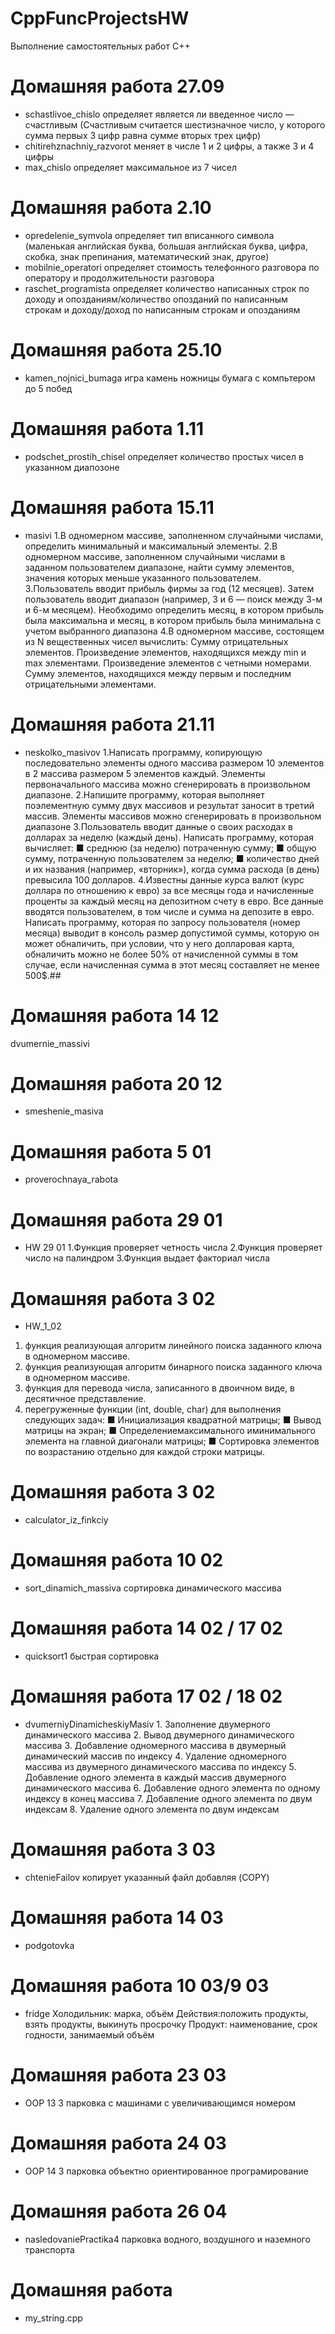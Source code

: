 # CppFuncProjectsHW
Выполнение самостоятельных работ C++

# Домашняя работа 27.09
- schastlivoe_chislo определяет является ли введенное число — счастливым (Счастливым считается шестизначное число, у которого сумма первых 3 цифр равна сумме вторых трех цифр)
- chitirehznachniy_razvorot меняет в числе 1 и 2 цифры, а также 3 и 4 цифры
- max_chislo определяет максимальное из 7 чисел
# Домашняя работа 2.10
- opredelenie_symvola определяет тип вписанного символа (маленькая английская буква, большая английская буква, цифра, скобка, знак препинания, математический знак, другое)
- mobilnie_operatori определяет стоимость телефонного разговора по оператору и продолжительности разговора
- raschet_programista определяет количество написанных строк по доходу и опозданиям/количество опозданий по написанным строкам и доходу/доход по написанным строкам и опозданиям
# Домашняя работа 25.10
- kamen_nojnici_bumaga игра камень ножницы бумага с компьтером до 5 побед
# Домашняя работа 1.11
- podschet_prostih_chisel определяет количество простых чисел в указанном диапозоне
# Домашняя работа 15.11
- masivi
  1.В одномерном массиве, заполненном случайными числами, определить минимальный и максимальный элементы.
  2.В одномерном массиве, заполненном случайными числами в заданном пользователем диапазоне, найти сумму элементов, значения которых меньше указанного пользователем.
  3.Пользователь вводит прибыль фирмы за год (12 месяцев). Затем пользователь вводит диапазон (например, 3 и 6 — поиск между 3-м и 6-м месяцем). Необходимо определить месяц, в котором прибыль была максимальна и месяц, в котором прибыль была минимальна с учетом выбранного диапазона
  4.В одномерном массиве, состоящем из N вещественных чисел вычислить: Сумму отрицательных элементов. Произведение элементов, находящихся между min и max элементами. Произведение элементов с четными номерами. Сумму элементов, находящихся между первым и последним отрицательными элементами.
# Домашняя работа 21.11
- neskolko_masivov
  1.Написать программу, копирующую последовательно элементы одного массива размером 10 элементов в 2 массива размером 5 элементов каждый. Элементы первоначального массива можно сгенерировать в произвольном диапазоне.
  2.Напишите программу, которая выполняет поэлементную сумму двух массивов и результат заносит в третий массив. Элементы массивов можно сгенерировать в произвольном диапазоне
  3.Пользователь вводит данные о своих расходах в долларах за неделю (каждый день). Написать программу, которая вычисляет:
    ■ среднюю (за неделю) потраченную сумму;
    ■ общую сумму, потраченную пользователем за неделю;
    ■ количество дней и их названия (например, «вторник»), когда сумма расхода (в день) превысила 100 долларов.
  4.Известны данные курса валют (курс доллара по отношению к евро) за все месяцы года и начисленные проценты за каждый месяц на депозитном счету в евро. Все данные вводятся пользователем, в том числе и сумма на депозите в евро. Написать программу, которая по запросу пользователя (номер месяца) выводит в консоль размер допустимой суммы, которую он может обналичить, при условии, что у него долларовая карта, обналичить можно не более 50% от начисленной суммы в том случае, если начисленная сумма в этот месяц составляет не менее 500$.##
# Домашняя работа 14 12
dvumernie_massivi 
# Домашняя работа 20 12
- smeshenie_masiva
# Домашняя работа 5 01
- proverochnaya_rabota
# Домашняя работа 29 01
- HW 29 01
1.Функция проверяет четность числа
2.Функция проверяет число на палиндром
3.Функция выдает факториал числа
# Домашняя работа 3 02
- HW_1_02
1. функция реализующая алгоритм линейного поиска заданного ключа в одномерном массиве.
2. функция реализующая алгоритм бинарного поиска заданного ключа в одномерном массиве.
3. функция для перевода числа, записанного в двоичном виде, в десятичное представление.
4. перегруженные функции (int, double, char) для выполнения следующих задач:
■ Инициализация квадратной матрицы;
■ Вывод матрицы на экран;
■ Определениемаксимального иминимального элемента
на главной диагонали матрицы;
■ Сортировка элементов по возрастанию отдельно для
каждой строки матрицы.
# Домашняя работа 3 02
- calculator_iz_finkciy
# Домашняя работа 10 02
- sort_dinamich_massiva сортировка динамического массива
# Домашняя работа 14 02 / 17 02
- quicksort1 быстрая сортировка
# Домашняя работа 17 02 / 18 02
- dvumerniyDinamicheskiyMasiv 1. Заполнение двумерного динамического массива
                              2. Вывод двумерного динамического массива
                              3. Добавление одномерного массива в двумерный динамический массив по индексу
                              4. Удаление одномерного массива из двумерного динамического массива по индексу
                              5. Добавление одного элемента в каждый массив двумерного динамического массива
                              6. Добавление одного элемента по одному индексу в конец массива
                              7. Добавление одного элемента по двум индексам
                              8. Удаление одного элемента по двум индексам
# Домашняя работа 3 03
- chtenieFailov копирует указанный файл добавляя (COPY)
# Домашняя работа 14 03
- podgotovka
# Домашняя работа 10 03/9 03
- fridge
Холодильник: марка, объём
Действия:положить продукты, взять продукты, выкинуть просрочку
Продукт: наименование, срок годности, занимаемый объём
# Домашняя работа 23 03
- OOP 13 3 парковка с машинами с увеличивающимся номером
# Домашняя работа 24 03
- OOP 14 3 парковка объектно ориентированное програмирование
# Домашняя работа 26 04
- nasledovaniePractika4 парковка водного, воздушного и наземного транспорта
# Домашняя работа 
- my_string.cpp
